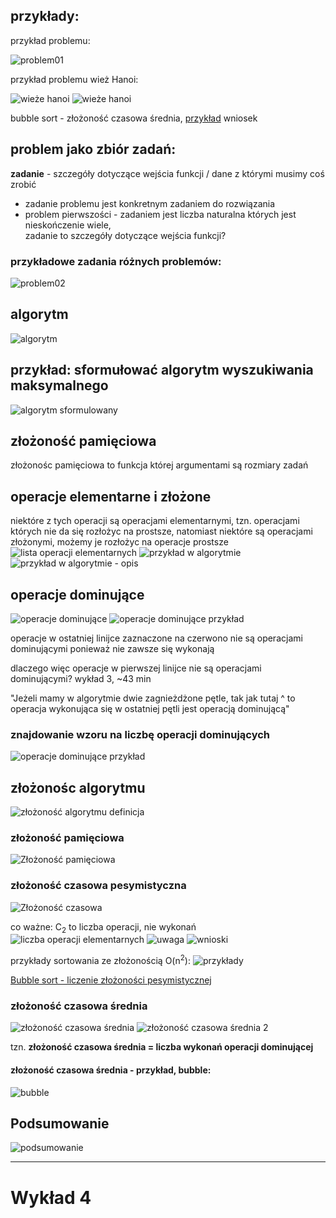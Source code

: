 
##  przykłady:
 przykład problemu:
 
 ![problem01](images/problem01-night.png) 
 
 przykład problemu wież Hanoi:
 
 ![wieże hanoi](images/przyklad-problem-wiez-night.png) 
 ![wieże hanoi](images/przyklad-problem-wiez2-night.png) 
 
 bubble sort - złożoność czasowa średnia,
 [przykład](#bubble-przyklad01) wniosek
 
##  problem jako zbiór zadań:
**zadanie** - szczegóły dotyczące wejścia funkcji / dane z którymi
musimy coś zrobić
 * zadanie problemu jest konkretnym zadaniem do rozwiązania
 * problem pierwszości - zadaniem jest liczba naturalna których jest
   nieskończenie wiele, </br>
   zadanie to szczegóły dotyczące wejścia funkcji?
   
 ### przykładowe zadania różnych problemów:
 ![problem02](images/problem02-night.png) 
 
 ## algorytm
 ![algorytm](images/algorytm-night.png) 
 
 ## przykład: sformułować algorytm wyszukiwania maksymalnego
 ![algorytm sformulowany](images/algorytm-sformulowany01-night.png) 
 
 ## złożoność pamięciowa
 złożonośc pamięciowa to funkcja której argumentami są rozmiary zadań

 ## operacje elementarne i złożone
 niektóre z tych operacji są operacjami elementarnymi, tzn. operacjami
 których nie da się rozłożyc na prostsze, natomiast niektóre są operacjami
 złożonymi, możemy je rozłożyc na operacje prostsze
 ![lista operacji elementarnych](images/operacje-elementarne01-night.png) 
 ![przykład w algorytmie](images/operacje-elementarne02-night.png) 
 ![przykład w algorytmie - opis](images/operacje-elementarne03-night.png) 
 
 ## operacje dominujące
 ![operacje dominujące](images/operacje-dominujace01-night.png) 
 ![operacje dominujące przykład](images/operacje-dominujace02-night.png) 
 
 operacje w ostatniej linijce zaznaczone na czerwono nie są operacjami
 dominującymi ponieważ nie zawsze się wykonają
 
 dlaczego więc operacje w pierwszej linijce nie są operacjami
 dominującymi? wykład 3, ~43 min
 
 "Jeżeli mamy w algorytmie dwie zagnieżdżone pętle, tak jak tutaj ^
  to operacja wykonująca się w ostatniej pętli jest operacją dominującą"
 
 ### <a name="bubblesort-O2">znajdowanie wzoru na liczbę operacji dominujących</a>
 
 ![operacje dominujące przykład](images/operacje-dominujace03-night.png) 
 
 ## złożonośc algorytmu
 ![złożoność algorytmu definicja](images/zlozonosc-algorytmu01-night.png) 
 
 ### złożoność pamięciowa
 ![Złożoność pamięciowa](images/zlozonosc-algorytmu02-night.png) 
 
 ### złożoność czasowa pesymistyczna
 ![Złożoność czasowa](images/zlozonosc-algorytmu03-night.png) 
 
 co ważne: C<sub>2</sub> to liczba operacji, nie wykonań
 ![liczba operacji elementarnych](images/zlozonosc-algorytmu04-night.png) 
 ![uwaga](images/zlozonosc-algorytmu05-night.png) 
 ![wnioski](images/zlozonosc-algorytmu06-night.png) 
 
 przykłady sortowania ze złożonością O(n<sup>2</sup>):
 ![przykłady](images/zlozonosc-algorytmu07-night.png) 
 
 [Bubble sort - liczenie złożoności pesymistycznej](#bubblesort-O2)
 
 
 ### złożoność czasowa średnia
 ![złożoność czasowa średnia](images/zlozonosc-algorytmu08-night.png) 
 ![złożoność czasowa średnia 2](images/zlozonosc-algorytmu09-night.png) 
 
 tzn. **złożoność czasowa średnia = liczba wykonań operacji dominującej**
 
 #### <a name="bubble-przyklad01">złożoność czasowa średnia - przykład, bubble:</a>
 ![bubble](images/zlozonosc-algorytmu10-night.png) 
 
 ## Podsumowanie
 ![podsumowanie](images/podsumowanie31-night.png) 
 
 --- 
  
 # Wykład 4
